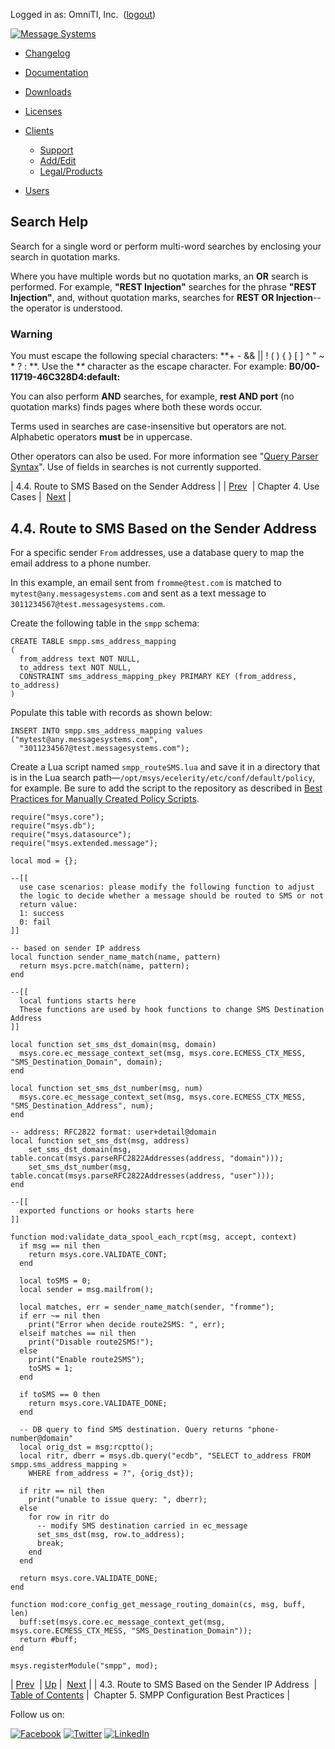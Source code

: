 Logged in as: OmniTI, Inc.  ([logout](https://support.messagesystems.com/logout.php))

[![Message Systems](https://support.messagesystems.com/images/ms-white205.png)](https://support.messagesystems.com/start.php) 

*   [Changelog](https://support.messagesystems.com/start.php?show=changelog)
*   [Documentation](https://support.messagesystems.com/docs/)
*   [Downloads](https://support.messagesystems.com/start.php)

*   [Licenses](https://support.messagesystems.com/license_summary.php)
*   <a href="">Clients</a>
    *   [Support](https://support.messagesystems.com/cs.php)
    *   [Add/Edit](https://support.messagesystems.com/edit_client.php)
    *   [Legal/Products](https://support.messagesystems.com/edit_products.php)
*   [Users](https://support.messagesystems.com/edit_customer.php)

## Search Help

Search for a single word or perform multi-word searches by enclosing your search in quotation marks.

Where you have multiple words but no quotation marks, an **OR** search is performed. For example, **"REST Injection"** searches for the phrase **"REST Injection"**, and, without quotation marks, searches for **REST OR Injection**--the operator is understood.

### Warning

You must escape the following special characters: **+ - && || ! ( ) { } [ ] ^ " ~ * ? : \**. Use the **\** character as the escape character. For example: **B0/00-11719-46C328D4\:default\:**

You can also perform **AND** searches, for example, **rest AND port** (no quotation marks) finds pages where both these words occur.

Terms used in searches are case-insensitive but operators are not. Alphabetic operators **must** be in uppercase.

Other operators can also be used. For more information see "[Query Parser Syntax](https://lucene.apache.org/core/old_versioned_docs/versions/3_0_0/queryparsersyntax.html)". Use of fields in searches is not currently supported.

| 4.4. Route to SMS Based on the Sender Address |
| [Prev](admin.use.case.sender.ip.php)  | Chapter 4. Use Cases |  [Next](mobility.best.practices.php) |

## 4.4. Route to SMS Based on the Sender Address

For a specific sender `From` addresses, use a database query to map the email address to a phone number.

In this example, an email sent from `fromme@test.com` is matched to `mytest@any.messagesystems.com` and sent as a text message to `3011234567@test.messagesystems.com`.

Create the following table in the `smpp` schema:

```
CREATE TABLE smpp.sms_address_mapping
(
  from_address text NOT NULL,
  to_address text NOT NULL,
  CONSTRAINT sms_address_mapping_pkey PRIMARY KEY (from_address, to_address)
)
```

Populate this table with records as shown below:

```
INSERT INTO smpp.sms_address_mapping values ("mytest@any.messagesystems.com",
  "3011234567@test.messagesystems.com");
```

Create a Lua script named `smpp_routeSMS.lua` and save it in a directory that is in the Lua search path—`/opt/msys/ecelerity/etc/conf/default/policy`, for example. Be sure to add the script to the repository as described in [Best Practices for Manually Created Policy Scripts](https://support.messagesystems.com/docs/web-ref/policy.best.practices.php).

```
require("msys.core");
require("msys.db");
require("msys.datasource");
require("msys.extended.message");

local mod = {};

--[[
  use case scenarios: please modify the following function to adjust
  the logic to decide whether a message should be routed to SMS or not
  return value:
  1: success
  0: fail
]]

-- based on sender IP address
local function sender_name_match(name, pattern)
  return msys.pcre.match(name, pattern);
end

--[[
  local funtions starts here
  These functions are used by hook functions to change SMS Destination Address
]]

local function set_sms_dst_domain(msg, domain)
  msys.core.ec_message_context_set(msg, msys.core.ECMESS_CTX_MESS, "SMS_Destination_Domain", domain);
end

local function set_sms_dst_number(msg, num)
  msys.core.ec_message_context_set(msg, msys.core.ECMESS_CTX_MESS, "SMS_Destination_Address", num);
end

-- address: RFC2822 format: user+detail@domain
local function set_sms_dst(msg, address)
    set_sms_dst_domain(msg, table.concat(msys.parseRFC2822Addresses(address, "domain")));
    set_sms_dst_number(msg, table.concat(msys.parseRFC2822Addresses(address, "user")));
end

--[[
  exported functions or hooks starts here
]]

function mod:validate_data_spool_each_rcpt(msg, accept, context)
  if msg == nil then
    return msys.core.VALIDATE_CONT;
  end

  local toSMS = 0;
  local sender = msg.mailfrom();

  local matches, err = sender_name_match(sender, "fromme");
  if err ~= nil then
    print("Error when decide route2SMS: ", err);
  elseif matches == nil then
    print("Disable route2SMS!");
  else
    print("Enable route2SMS");
    toSMS = 1;
  end

  if toSMS == 0 then
    return msys.core.VALIDATE_DONE;
  end

  -- DB query to find SMS destination. Query returns "phone-number@domain"
  local orig_dst = msg:rcptto();
  local ritr, dberr = msys.db.query("ecdb", "SELECT to_address FROM smpp.sms_address_mapping »
    WHERE from_address = ?", {orig_dst});

  if ritr == nil then
    print("unable to issue query: ", dberr);
  else
    for row in ritr do
      -- modify SMS destination carried in ec_message
      set_sms_dst(msg, row.to_address);
      break;
    end
  end

  return msys.core.VALIDATE_DONE;
end

function mod:core_config_get_message_routing_domain(cs, msg, buff, len)
  buff:set(msys.core.ec_message_context_get(msg, msys.core.ECMESS_CTX_MESS, "SMS_Destination_Domain"));
  return #buff;
end

msys.registerModule("smpp", mod);
```

| [Prev](admin.use.case.sender.ip.php)  | [Up](admin.use.cases.php) |  [Next](mobility.best.practices.php) |
| 4.3. Route to SMS Based on the Sender IP Address  | [Table of Contents](index.php) |  Chapter 5. SMPP Configuration Best Practices |

Follow us on:

[![Facebook](https://support.messagesystems.com/images/icon-facebook.png)](http://www.facebook.com/messagesystems) [![Twitter](https://support.messagesystems.com/images/icon-twitter.png)](http://twitter.com/#!/MessageSystems) [![LinkedIn](https://support.messagesystems.com/images/icon-linkedin.png)](http://www.linkedin.com/company/message-systems)